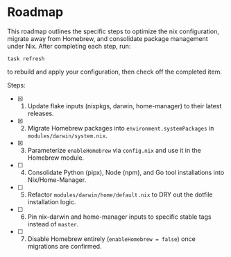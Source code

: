 # Roadmap

This roadmap outlines the specific steps to optimize the nix configuration, migrate away from Homebrew, and consolidate package management under Nix. After completing each step, run:

    task refresh

to rebuild and apply your configuration, then check off the completed item.

Steps:
- [x] 1. Update flake inputs (nixpkgs, darwin, home-manager) to their latest releases.
- [x] 2. Migrate Homebrew packages into `environment.systemPackages` in `modules/darwin/system.nix`.
- [x] 3. Parameterize `enableHomebrew` via `config.nix` and use it in the Homebrew module.
- [ ] 4. Consolidate Python (pipx), Node (npm), and Go tool installations into Nix/Home-Manager.
- [ ] 5. Refactor `modules/darwin/home/default.nix` to DRY out the dotfile installation logic.
- [ ] 6. Pin nix-darwin and home-manager inputs to specific stable tags instead of `master`.
- [ ] 7. Disable Homebrew entirely (`enableHomebrew = false`) once migrations are confirmed.